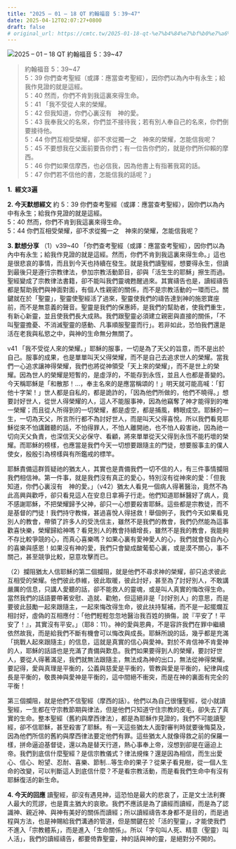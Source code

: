 ```yaml
---
title: "2025 – 01 – 18 QT 約翰福音 5：39~47"
date: 2025-04-12T02:07:27+0800
draft: false
# original_url: https://cmtc.tw/2025-01-18-qt-%e7%b4%84%e7%bf%b0%e7%a6%8f%e9%9f%b3-5%ef%bc%9a3947
---
```


![2025 – 01 – 18 QT 約翰福音 5：39\~47](/images/qt.jpg  "2025 – 01 – 18 QT 約翰福音 5：39\~47")

> 約翰福音 5：39\~47  
> 5：39 你們查考聖經（或譯：應當查考聖經），因你們以為內中有永生；給我作見證的就是這經。  
> 5：40 然而，你們不肯到我這裏來得生命。  
> 5：41 「我不受從人來的榮耀。  
> 5：42 但我知道，你們心裏沒有　神的愛。  
> 5：43 我奉我父的名來，你們並不接待我；若有別人奉自己的名來，你們倒要接待他。  
> 5：44 你們互相受榮耀，卻不求從獨一之　神來的榮耀，怎能信我呢？  
> 5：45 不要想我在父面前要告你們；有一位告你們的，就是你們所仰賴的摩西。  
> 5：46 你們如果信摩西，也必信我，因為他書上有指著我寫的話。  
> 5：47 你們若不信他的書，怎能信我的話呢？」

**1.  經文3遍**

**2. 今天默想經文**
約 5：39 你們查考聖經（或譯：應當查考聖經），因你們以為內中有永生；給我作見證的就是這經。  
5：40 然而，你們不肯到我這裏來得生命。  
5：44 你們互相受榮耀，卻不求從獨一之　神來的榮耀，怎能信我呢？

**3. 默想分享**
（1）v39\~40 「你們查考聖經（或譯：應當查考聖經），因你們以為內中有永生；給我作見證的就是這經。然而，你們不肯到我這裏來得生命。」這也是很悲哀的事情，而且到今天也持續在發生。就是我們讀聖經，想要得永生，但讀到最後只是遵行宗教律法，參加宗教活動節目，卻與「活生生的耶穌」擦生而過。聖經變成了宗教律法書籍，卻不能叫我們靈魂甦醒過來。其實禱告也是，讀經禱告都是幫助我們與神面對面，有個人性親密的關係，而不是宗教活動的一環而已。關鍵就在於「聖靈」，聖靈使聖經活了過來，聖靈使我們的禱告達到神的施恩寶座前，而不是無意義的聲音。聖靈是我們的保惠師，是我們的幫助者，使我們重生，有新心新靈，並且使我們長大成熟。我們跟聖靈必須建立親密與直接的關係，「不叫聖靈擔憂、不消滅聖靈的感動、凡事順服聖靈而行」。若非如此，恐怕我們還是活在老我與私慾之中，與神的生命無分無關了。

v41 「我不受從人來的榮耀。」耶穌的服事，一切是為了天父的旨意，而不是出於自己。服事的成果，也是單單叫天父得榮耀，而不是自己去追求世人的榮耀。當我們一心追求讓神得榮耀，我們也將從神領受「天上來的榮耀」，而不是世上的榮耀。因為世人的榮耀是短暫的，是虛浮的，不能存到永恆，並且人也都是善變的。今天稱耶穌是「和散那！…，奉主名來的是應當稱頌的！」明天就可能高喊：「釘他十字架！」世人都是自私的，都是詭詐的，「因為他們所做的，他們不曉得。」想要討好世人，從世人得榮耀的人，這人不能服事神，因為他竊奪了神才能得到的唯一榮耀；而且從人所得到的一切榮耀，都是虛空，都是捕風，轉眼成空。耶穌的一生，一切為天父，所言所行都不為討好世人，而是叫天父得喜悅。所以我們看見耶穌從來不怕講難聽的話，不怕得罪人，不怕人離開祂，也不怕人殺害祂，因為祂一切向天父負責，也深信天父必保守、看顧，將來單單從天父得到永恆不能朽壞的榮耀。而耶穌的榜樣，也應當是我們今天一切想要跟隨主的門徒，想要服事主的僕人使女，殷殷引為榜樣與有所鑑戒的標竿。

耶穌責備這群質疑祂的猶太人，其實也是責備我們一切不信的人，有三件事情攔阻我們相信神。第一件事，就是我們沒有真正的愛心，特別沒有從神來的愛：「但我知道，你們心裏沒有　神的愛。」（v42）猶太人看見一個病人得著醫治，竟然不為此高興與歡呼，卻只看見這人在安息日拿褥子行走。他們知道耶穌醫好了病人，竟不感謝耶穌，不把榮耀歸予父神，卻只一心想要殺害耶穌。這些都是宗教徒，而不是基督的門徒！我們持守教條，甚過喜悅人得拯救！舉個例子，我們今天如果看見別人的教會，帶領了許多人的受洗信主，雖然不是我們的教會，我們仍然能為這事歡喜快樂，榮耀歸給神嗎？看見別人的教會持續增長，雖然不是我的教會，我能夠不存比較爭競的心，而真心喜樂嗎？如果心裏有愛神愛人的心，我們就會發自內心的喜樂與感恩！如果沒有神的愛，我們只會變成酸葡萄心裏，或是漠不關心，事不關己，甚至競爭比較，惡意攻擊而已。

（2）攔阻猶太人信耶穌的第二個攔阻，就是他們不尋求神的榮耀，卻只追求彼此互相受的榮耀。他們彼此恭維，彼此取暖，彼此討好，甚至為了討好別人，不敢講嚴厲的信息，只講人愛聽的話，卻不能救人的靈魂，或是叫人真實的悔改得生命。當然我們的話語要帶著安慰、造就、勸勉，但這絕非是「討好別人」的意思，而是要彼此鼓勵一起來跟隨主，一起來悔改得生命，彼此扶持幫補，而不是一起擺爛互相討好，虛偽的互相應付：「他們輕輕忽忽地醫治我百姓的損傷，說『平安了！平安了！』，其實沒有平安。」（耶8：11）。神的愛與恩典，不是容許我們在罪中繼續依然故我，而是給我們不斷有機會可以悔改與成長。耶穌所說的話，幾乎都是充滿「挑戰人起來跟隨主」的信息，這就是真實的信心與愛神。對於不肯信神不肯愛神的人，耶穌的話語也是充滿了責備與歎息。我們如果要得到人的榮耀，要討好世人，要從人得著滿足，我們就無法跟隨主，無法成為神的出口，無法從神得榮耀。要記得，愛與真理是平衡的，公義與慈愛是平衡的，管教與愛是平衡的，紀律與成長是平衡的，敬畏神與愛神是平衡的，這中間絕不衝突，而是在神的裏面有完全的平衡！

第三個攔阻，就是他們不信聖經（摩西的話）。他們以為自己很懂聖經，從小就讀聖經，一生都在守宗教節期與律法，但是他們只知道守住宗教的皮毛，卻失去了真實的生命。整本聖經（舊約與摩西律法），都是為耶穌作見證的，我們不可能讀聖經，卻不信耶穌，甚至殺害了耶穌。有一天這些猶太人面對審判時就要後悔莫及，因為他們所信的舊約與摩西律法要定他們有罪。這些猶太人就像得救之前的保羅一樣，拼命逼迫基督徒，還以為是替天行道，熱心事奉上帝，沒想到卻是在逼迫上帝。我們到底信什麼聖經？是信宗教儀式？律法規條？還是因為相信，而生出愛心、信心、盼望、忍耐、喜樂、節制…等生命的果子？從果子看見樹，從一個人生命的改變，可以判斷這人到底信什麼？不是看宗教活動，而是看我們生命中有沒有耶穌復活的新生命。

**4. 今天的回應**
讀聖經，卻沒有遇見神，這恐怕是最大的悲哀了，正是文士法利賽人最大的荒謬，也是賣主猶大的哀歌。我們不應該是為了讀經而讀經，而是為了認識神、親近神、與神有美好的關係而讀經；所以讀經禱告本身都不是目的，而是過程與方法，也是神賜給我們溝通的管道，但是關鍵在於「活的聖靈」，才能使我們不進入「宗教體系」，而是進入「生命關係」。所以「字句叫人死、精意（聖靈）叫人活」，我們的讀經禱告，都要倚靠聖靈，神的話與神的靈，是絕對分不開的。
